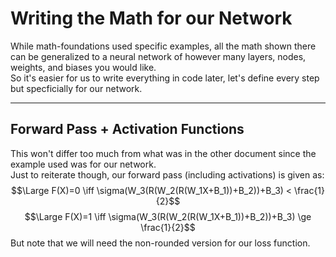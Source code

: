 # Writing the Math for our Network

While math-foundations used specific examples, all the math shown there can be generalized to a neural network of however many layers, nodes, weights, and biases you would like. <br>
So it's easier for us to write everything in code later, let's define every step but specficially for our network. 

---

## Forward Pass + Activation Functions

This won't differ too much from what was in the other document since the example used was for our network. <br>
Just to reiterate though, our forward pass (including activations) is given as: 
$$\Large F(X)=0 \iff \sigma(W_3(R(W_2(R(W_1X+B_1))+B_2))+B_3) < \frac{1}{2}$$
$$\Large F(X)=1 \iff \sigma(W_3(R(W_2(R(W_1X+B_1))+B_2))+B_3) \ge \frac{1}{2}$$
But note that we will need the non-rounded version for our loss function.
